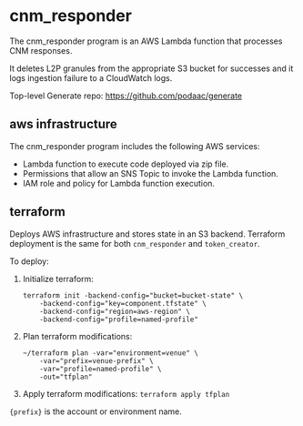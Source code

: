 # cnm_responder

The cnm_responder program is an AWS Lambda function that processes CNM responses.

It deletes L2P granules from the appropriate S3 bucket for successes and it logs ingestion failure to a CloudWatch logs.

Top-level Generate repo: https://github.com/podaac/generate

## aws infrastructure

The cnm_responder program includes the following AWS services:
- Lambda function to execute code deployed via zip file.
- Permissions that allow an SNS Topic to invoke the Lambda function.
- IAM role and policy for Lambda function execution.

## terraform 

Deploys AWS infrastructure and stores state in an S3 backend. Terraform deployment is the same for both `cnm_responder` and `token_creator`.

To deploy:
1. Initialize terraform: 
    ```
    terraform init -backend-config="bucket=bucket-state" \
        -backend-config="key=component.tfstate" \
        -backend-config="region=aws-region" \
        -backend-config="profile=named-profile"
    ```
2. Plan terraform modifications: 
    ```
    ~/terraform plan -var="environment=venue" \
        -var="prefix=venue-prefix" \
        -var="profile=named-profile" \
        -out="tfplan"
    ```
3. Apply terraform modifications: `terraform apply tfplan`

`{prefix}` is the account or environment name.